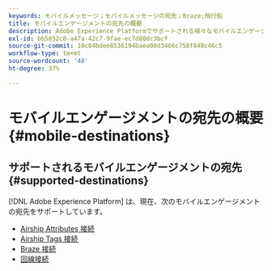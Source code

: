 ```yaml
---
keywords: モバイルメッセージ；モバイルメッセージの宛先；Braze;飛行船
title: モバイルエンゲージメントの宛先の概要
description: Adobe Experience Platformでサポートされる様々なモバイルエンゲージメントの宛先について説明します。
exl-id: bb5852c0-a47a-42c7-9fae-ec7d80dc3bcf
source-git-commit: 10c04bdee8536194baea00d3466c758f848c46c5
workflow-type: tm+mt
source-wordcount: '48'
ht-degree: 37%

---
```


# モバイルエンゲージメントの宛先の概要 {#mobile-destinations}

## サポートされるモバイルエンゲージメントの宛先 {#supported-destinations}

[!DNL Adobe Experience Platform] は、現在、次のモバイルエンゲージメントの宛先をサポートしています。

* [Airship Attributes 接続](airship-attributes.md)
* [Airship Tags 接続](airship-tags.md)
* [Braze 接続](braze.md)
* [回線接続](line.md)